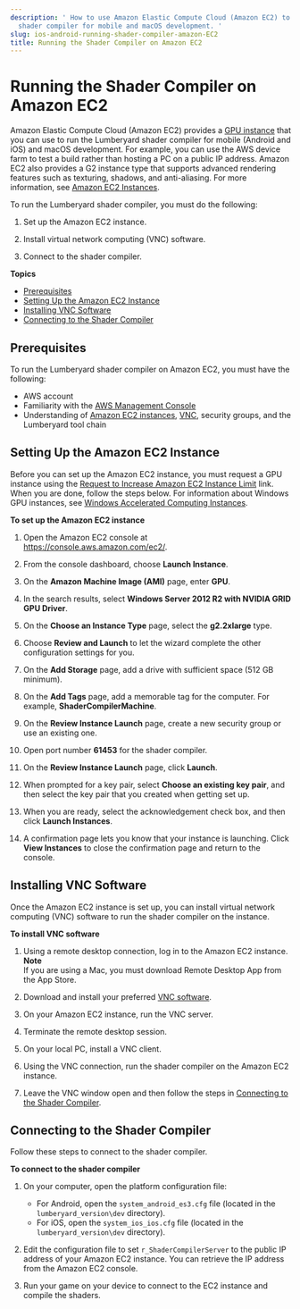 ```yaml
---
description: ' How to use Amazon Elastic Compute Cloud (Amazon EC2) to run the &ALYlong;
  shader compiler for mobile and macOS development. '
slug: ios-android-running-shader-compiler-amazon-EC2
title: Running the Shader Compiler on Amazon EC2
---
```

# Running the Shader Compiler on Amazon EC2<a name="ios-android-running-shader-compiler-amazon-EC2"></a>

Amazon Elastic Compute Cloud \(Amazon EC2\) provides a [GPU instance](https://aws.amazon.com/blogs/aws/build-3d-streaming-applications-with-ec2s-new-g2-instance-type/) that you can use to run the Lumberyard shader compiler for mobile \(Android and iOS\) and macOS development\. For example, you can use the AWS device farm to test a build rather than hosting a PC on a public IP address\. Amazon EC2 also provides a G2 instance type that supports advanced rendering features such as texturing, shadows, and anti\-aliasing\. For more information, see [Amazon EC2 Instances](https://docs.aws.amazon.com/AWSEC2/latest/WindowsGuide/Instances.html)\.

To run the Lumberyard shader compiler, you must do the following:

1. Set up the Amazon EC2 instance\.

1. Install virtual network computing \(VNC\) software\.

1. Connect to the shader compiler\.

**Topics**
+ [Prerequisites](#ios-android-shader-compiler-amazon-EC2-prerequisites)
+ [Setting Up the Amazon EC2 Instance](#ios-android-set-up-amazon-EC2-instance)
+ [Installing VNC Software](#ios-android-install-VNC-software)
+ [Connecting to the Shader Compiler](#ios-android-connect-shader-compiler)

## Prerequisites<a name="ios-android-shader-compiler-amazon-EC2-prerequisites"></a>

To run the Lumberyard shader compiler on Amazon EC2, you must have the following:
+ AWS account
+ Familiarity with the [AWS Management Console](https://console.aws.amazon.com/)
+ Understanding of [Amazon EC2 instances](https://docs.aws.amazon.com/AWSEC2/latest/WindowsGuide/Instances.html), [VNC](https://www.realvnc.com/docs/), security groups, and the Lumberyard tool chain

## Setting Up the Amazon EC2 Instance<a name="ios-android-set-up-amazon-EC2-instance"></a>

Before you can set up the Amazon EC2 instance, you must request a GPU instance using the [Request to Increase Amazon EC2 Instance Limit](https://docs.aws.amazon.com/AWSEC2/latest/WindowsGuide/accelerated-computing-instances.html#gpu-instance-current-limitations) link\. When you are done, follow the steps below\. For information about Windows GPU instances, see [Windows Accelerated Computing Instances](https://docs.aws.amazon.com/AWSEC2/latest/WindowsGuide/accelerated-computing-instances.html)\.

**To set up the Amazon EC2 instance**

1. Open the Amazon EC2 console at [https://console\.aws\.amazon\.com/ec2/](https://console.aws.amazon.com/ec2/)\.

1. From the console dashboard, choose **Launch Instance**\.

1. On the **Amazon Machine Image \(AMI\)** page, enter **GPU**\.

1. In the search results, select **Windows Server 2012 R2 with NVIDIA GRID GPU Driver**\.

1. On the **Choose an Instance Type** page, select the **g2\.2xlarge** type\.

1. Choose **Review and Launch** to let the wizard complete the other configuration settings for you\.

1. On the **Add Storage** page, add a drive with sufficient space \(512 GB minimum\)\.

1. On the **Add Tags** page, add a memorable tag for the computer\. For example, **ShaderCompilerMachine**\.

1. On the **Review Instance Launch** page, create a new security group or use an existing one\.

1. Open port number **61453** for the shader compiler\.

1. On the **Review Instance Launch** page, click **Launch**\.

1. When prompted for a key pair, select **Choose an existing key pair**, and then select the key pair that you created when getting set up\.

1. When you are ready, select the acknowledgement check box, and then click **Launch Instances**\.

1. A confirmation page lets you know that your instance is launching\. Click **View Instances** to close the confirmation page and return to the console\.

## Installing VNC Software<a name="ios-android-install-VNC-software"></a>

Once the Amazon EC2 instance is set up, you can install virtual network computing \(VNC\) software to run the shader compiler on the instance\.

**To install VNC software**

1. Using a remote desktop connection, log in to the Amazon EC2 instance\.
**Note**  
If you are using a Mac, you must download Remote Desktop App from the App Store\.

1. Download and install your preferred [VNC software](https://en.wikipedia.org/wiki/Virtual_Network_Computing)\.

1. On your Amazon EC2 instance, run the VNC server\.

1. Terminate the remote desktop session\.

1. On your local PC, install a VNC client\.

1. Using the VNC connection, run the shader compiler on the Amazon EC2 instance\.

1. Leave the VNC window open and then follow the steps in [Connecting to the Shader Compiler](#ios-android-connect-shader-compiler)\.

## Connecting to the Shader Compiler<a name="ios-android-connect-shader-compiler"></a>

Follow these steps to connect to the shader compiler\.

**To connect to the shader compiler**

1. On your computer, open the platform configuration file:
   + For Android, open the `system_android_es3.cfg` file \(located in the `lumberyard_version\dev` directory\)\.
   + For iOS, open the `system_ios_ios.cfg` file \(located in the `lumberyard_version\dev` directory\)\.

1. Edit the configuration file to set `r_ShaderCompilerServer` to the public IP address of your Amazon EC2 instance\. You can retrieve the IP address from the Amazon EC2 console\.

1. Run your game on your device to connect to the EC2 instance and compile the shaders\.